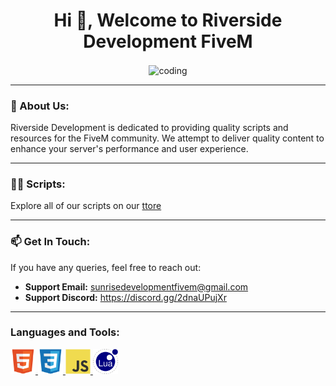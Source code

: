 <h1 align="center">Hi 👋, Welcome to Riverside Development FiveM</h1>

<p align="center">
  <img align="center" alt="coding" width="400" src="https://media.discordapp.net/attachments/1334133142671458405/1372064695217033339/RSD.png?ex=68256a53&is=682418d3&hm=5b689a1e4fb5ed8ff5e71a818ef119132240246da963eeef0351d7e0320c7fcd&=">
</p>

---

### 🌟 About Us:
Riverside Development is dedicated to providing quality scripts and resources for the FiveM community. We attempt to deliver quality content to enhance your server's performance and user experience.

---

### 👨‍💻 Scripts:
Explore all of our scripts on our [ttore](https://riversidedevelopment.tebex.io)

---

### 📫 Get In Touch:
If you have any queries, feel free to reach out:
- **Support Email:** sunrisedevelopmentfivem@gmail.com
- **Support Discord:** https://discord.gg/2dnaUPujXr

---

<h3 align="left">Languages and Tools:</h3>
<p align="left">
  <a href="https://developer.mozilla.org/en-US/docs/Web/HTML" target="_blank" rel="noreferrer">
    <img src="https://raw.githubusercontent.com/devicons/devicon/master/icons/html5/html5-original.svg" alt="HTML5" width="40" height="40"/>
  </a>
  <a href="https://developer.mozilla.org/en-US/docs/Web/CSS" target="_blank" rel="noreferrer">
    <img src="https://raw.githubusercontent.com/devicons/devicon/master/icons/css3/css3-original.svg" alt="CSS3" width="40" height="40"/>
  </a>
  <a href="https://developer.mozilla.org/en-US/docs/Web/JavaScript" target="_blank" rel="noreferrer">
    <img src="https://raw.githubusercontent.com/devicons/devicon/master/icons/javascript/javascript-original.svg" alt="JavaScript" width="40" height="40"/>
  </a>
  <a href="https://www.lua.org/" target="_blank" rel="noreferrer">
    <img src="https://raw.githubusercontent.com/devicons/devicon/master/icons/lua/lua-original.svg" alt="Lua" width="40" height="40"/>
  </a>
</p>

